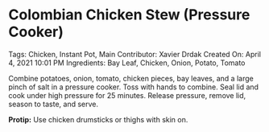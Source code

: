 # Colombian Chicken Stew (Pressure Cooker)

Tags: Chicken, Instant Pot, Main
Contributor: Xavier Drdak
Created On: April 4, 2021 10:01 PM
Ingredients: Bay Leaf, Chicken, Onion, Potato, Tomato

Combine potatoes, onion, tomato, chicken pieces, bay leaves, and a large pinch of salt in a pressure cooker. Toss with hands to combine. Seal lid and cook under high pressure for 25 minutes. Release pressure, remove lid, season to taste, and serve.

**Protip:** Use chicken drumsticks or thighs with skin on.